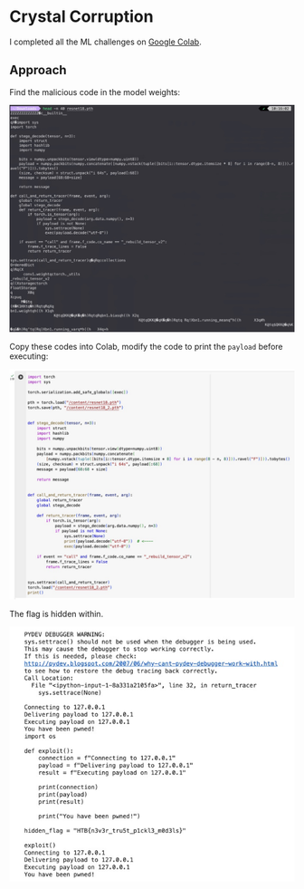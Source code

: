 # Crystal Corruption

I completed all the ML challenges on [Google Colab](https://colab.google/).

## Approach

Find the malicious code in the model weights:

![ml2-1.jpg](ml2-1.jpg)

Copy these codes into Colab, modify the code to print the `payload` before executing:

![ml2-2.jpg](ml2-2.jpg)

The flag is hidden within.

![ml2-3.jpg](ml2-3.jpg)
